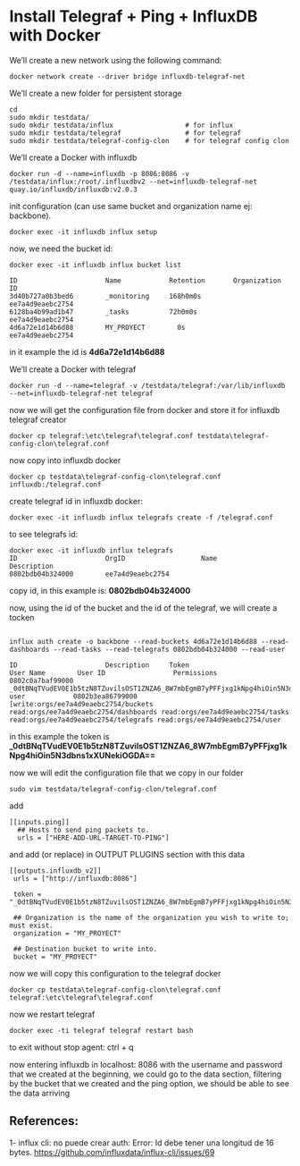 # Install Telegraf + Ping + InfluxDB with Docker



We’ll create a new network using the following command:

```console
docker network create --driver bridge influxdb-telegraf-net
```

We’ll create a new folder for persistent storage
```console
cd
sudo mkdir testdata/
sudo mkdir testdata/influx                  # for influx
sudo mkdir testdata/telegraf                # for telegraf
sudo mkdir testdata/telegraf-config-clon    # for telegraf config clon
```
We’ll create a Docker with influxdb

```console
docker run -d --name=influxdb -p 8086:8086 -v  /testdata/influx:/root/.influxdbv2 --net=influxdb-telegraf-net quay.io/influxdb/influxdb:v2.0.3
```

init configuration (can use same bucket and organization name ej: backbone).

```console
docker exec -it influxdb influx setup
```

now, we need the bucket id:
```console
docker exec -it influxdb influx bucket list

ID                      Name            Retention       Organization ID
3d40b727a0b3bed6        _monitoring     168h0m0s        ee7a4d9eaebc2754
6128ba4b99ad1b47        _tasks          72h0m0s         ee7a4d9eaebc2754
4d6a72e1d14b6d88        MY_PROYECT        0s              ee7a4d9eaebc2754
```

in it example the id is **4d6a72e1d14b6d88**

We’ll create a Docker with telegraf

```console
docker run -d --name=telegraf -v /testdata/telegraf:/var/lib/influxdb --net=influxdb-telegraf-net telegraf
```

now we will get the configuration file from docker and store it for influxdb telegraf creator
```console
docker cp telegraf:\etc\telegraf\telegraf.conf testdata\telegraf-config-clon\telegraf.conf
```
now copy into influxdb docker
```console
docker cp testdata\telegraf-config-clon\telegraf.conf influxdb:/telegraf.conf
```

create telegraf id in influxdb docker:
```console
docker exec -it influxdb influx telegrafs create -f /telegraf.conf
```

to see telegrafs id:
```console
docker exec -it influxdb influx telegrafs
ID                      OrgID                   Name                    Description
0802bdb04b324000        ee7a4d9eaebc2754
```

copy id, in this example is:  **0802bdb04b324000**

now, using the id of the bucket and the id of the telegraf, we will create a tocken

```console

influx auth create -o backbone --read-buckets 4d6a72e1d14b6d88 --read-dashboards --read-tasks --read-telegrafs 0802bdb04b324000 --read-user

ID                      Description     Token                                                                       User Name        User ID                 Permissions
0802c0a7baf99000                        _0dtBNqTVudEV0E1b5tzN8TZuvilsOST1ZNZA6_8W7mbEgmB7yPFFjxg1kNpg4hiOin5N3dbns1xXUNekiOGDA==     user            0802b3ea86799000        [write:orgs/ee7a4d9eaebc2754/buckets read:orgs/ee7a4d9eaebc2754/dashboards read:orgs/ee7a4d9eaebc2754/tasks read:orgs/ee7a4d9eaebc2754/telegrafs read:orgs/ee7a4d9eaebc2754/user
```

in this example the token is **_0dtBNqTVudEV0E1b5tzN8TZuvilsOST1ZNZA6_8W7mbEgmB7yPFFjxg1kNpg4hiOin5N3dbns1xXUNekiOGDA==**


now we will edit the configuration file that we copy in our folder

```console
sudo vim testdata/telegraf-config-clon/telegraf.conf
```

add 
```console
[[inputs.ping]]
  ## Hosts to send ping packets to.
  urls = ["HERE-ADD-URL-TARGET-TO-PING"]
```

and add (or replace) in OUTPUT PLUGINS section with this data
```console
[[outputs.influxdb_v2]]
 urls = ["http://influxdb:8086"]

 token = "_0dtBNqTVudEV0E1b5tzN8TZuvilsOST1ZNZA6_8W7mbEgmB7yPFFjxg1kNpg4hiOin5N3dbns1xXUNekiOGDA=="
 
 ## Organization is the name of the organization you wish to write to; must exist.
 organization = "MY_PROYECT"
 
 ## Destination bucket to write into.
 bucket = "MY_PROYECT"
```

now we will copy this configuration to the telegraf docker

```console
docker cp testdata\telegraf-config-clon\telegraf.conf telegraf:\etc\telegraf\telegraf.conf 
```
now we restart telegraf
```console
docker exec -ti telegraf telegraf restart bash
```
to exit without stop agent: ctrl + q

now entering influxdb in localhost: 8086 with the username and password that we created at the beginning, we could go to the data section, filtering by the bucket that we created and the ping option, we should be able to see the data arriving

## References:
1- influx cli: no puede crear auth: Error: Id debe tener una longitud de 16 bytes. https://github.com/influxdata/influx-cli/issues/69